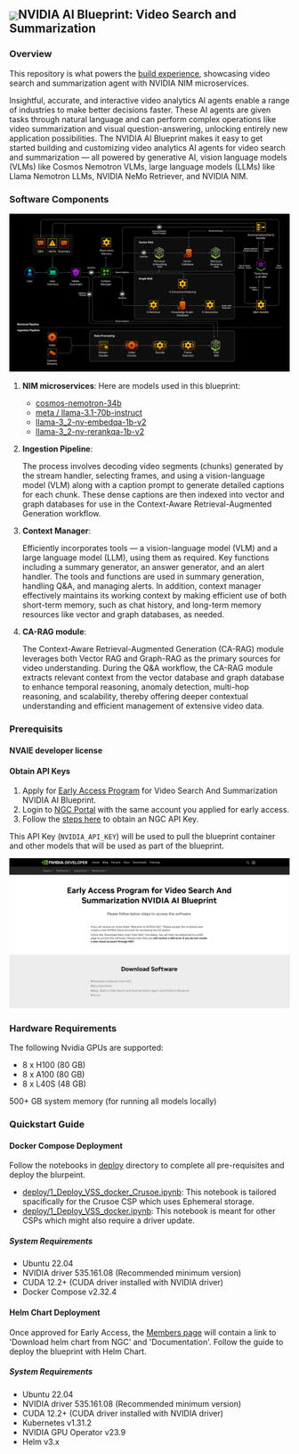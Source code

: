 <h2><img align="center" src="https://github.com/user-attachments/assets/cbe0d62f-c856-4e0b-b3ee-6184b7c4d96f">NVIDIA AI Blueprint: Video Search and Summarization</h2>

### Overview
This repository is what powers the [build experience](https://build.nvidia.com/nvidia/video-search-and-summarization), showcasing video search and summarization agent with NVIDIA NIM microservices.

Insightful, accurate, and interactive video analytics AI agents enable a range of industries to make better decisions faster. These AI agents are given tasks through natural language and can perform complex operations like video summarization and visual question-answering, unlocking entirely new application possibilities. The NVIDIA AI Blueprint makes it easy to get started building and customizing video analytics AI agents for video search and summarization — all powered by generative AI, vision language models (VLMs) like Cosmos Nemotron VLMs, large language models (LLMs) like Llama Nemotron LLMs, NVIDIA NeMo Retriever, and NVIDIA NIM.

### Software Components
<div align="center">
  <img src="deploy/images/vss_architecture.jpg" width="700">
</div>

1. **NIM microservices**: Here are models used in this blueprint:

    - [cosmos-nemotron-34b](https://build.nvidia.com/nvidia/cosmos-nemotron-34b)
    - [meta / llama-3.1-70b-instruct](https://build.nvidia.com/meta/llama-3_1-70b-instruct)
    - [llama-3_2-nv-embedqa-1b-v2](https://build.nvidia.com/nvidia/llama-3_2-nv-embedqa-1b-v2)
    - [llama-3_2-nv-rerankqa-1b-v2](https://build.nvidia.com/nvidia/llama-3_2-nv-rerankqa-1b-v2)

2. **Ingestion Pipeline**: 

    The process involves decoding video segments (chunks) generated by the stream handler, selecting frames, and using a vision-language model (VLM) along with a caption prompt to generate detailed captions for each chunk. These dense captions are then indexed into vector and graph databases for use in the Context-Aware Retrieval-Augmented Generation workflow.

3. **Context Manager**: 

    Efficiently incorporates tools — a vision-language model (VLM) and a large language model (LLM), using them as required. Key functions including a summary generator, an answer generator, and an alert handler. The tools and functions are used in summary generation, handling Q&A, and managing alerts. In addition, context manager effectively maintains its working context by making efficient use of both short-term memory, such as chat history, and long-term memory resources like vector and graph databases, as needed.

4. **CA-RAG module**:

    The Context-Aware Retrieval-Augmented Generation (CA-RAG) module leverages both Vector RAG and Graph-RAG as the primary sources for video understanding. During the Q&A workflow, the CA-RAG module extracts relevant context from the vector database and graph database to enhance temporal reasoning, anomaly detection, multi-hop reasoning, and scalability, thereby offering deeper contextual understanding and efficient management of extensive video data.

<!-- ### Target Audience
Target audience of the blueprint -->

### Prerequisits

#### NVAIE developer license

#### Obtain API Keys

1. Apply for [Early Access Program](https://developer.nvidia.com/ai-blueprint-for-video-search-and-summarization-early-access/join)  for Video Search And Summarization NVIDIA AI Blueprint.
2. Login to [NGC Portal](https://ngc.nvidia.com/) with the same account you applied for early access.
3. Follow the [steps here](https://docs.nvidia.com/ngc/gpu-cloud/ngc-user-guide/index.html#generating-personal-api-key) to obtain an NGC API Key.

This API Key (```NVIDIA_API_KEY```) will be used to pull the blueprint container and other models that will be used as part of the blueprint.

<div align="center">
  <img src="deploy/images/vss_ea_page.png" width="700">
</div>

### Hardware Requirements

The following Nvidia GPUs are supported:
- 8 x H100 (80 GB)
- 8 x A100 (80 GB)
- 8 x L40S (48 GB)

500+ GB system memory (for running all models locally)

### Quickstart Guide

#### Docker Compose Deployment

Follow the notebooks in [deploy](deploy/) directory to complete all pre-requisites and deploy the blurpeint.
- [deploy/1_Deploy_VSS_docker_Crusoe.ipynb](deploy/1_Deploy_VSS_docker_Crusoe.ipynb): This notebook is tailored spacifically for the Crusoe CSP which uses Ephemeral storage.
- [deploy/1_Deploy_VSS_docker.ipynb](deploy/1_Deploy_VSS_docker.ipynb): This notebook is meant for other CSPs which might also require a driver update.

##### System Requirements

- Ubuntu 22.04
- NVIDIA driver 535.161.08 (Recommended minimum version)
- CUDA 12.2+ (CUDA driver installed with NVIDIA driver)
- Docker Compose v2.32.4


#### Helm Chart Deployment

Once approved for Early Access, the [Members page](https://developer.nvidia.com/ai-blueprint-for-video-search-and-summarization-early-access/members) will contain a link to 'Download helm chart from NGC' and 'Documentation'. Follow the guide to deploy the blueprint with Helm Chart.

##### System Requirements

- Ubuntu 22.04
- NVIDIA driver 535.161.08 (Recommended minimum version)
- CUDA 12.2+ (CUDA driver installed with NVIDIA driver)
- Kubernetes v1.31.2
- NVIDIA GPU Operator v23.9
- Helm v3.x


<!-- ### API Definition -->



